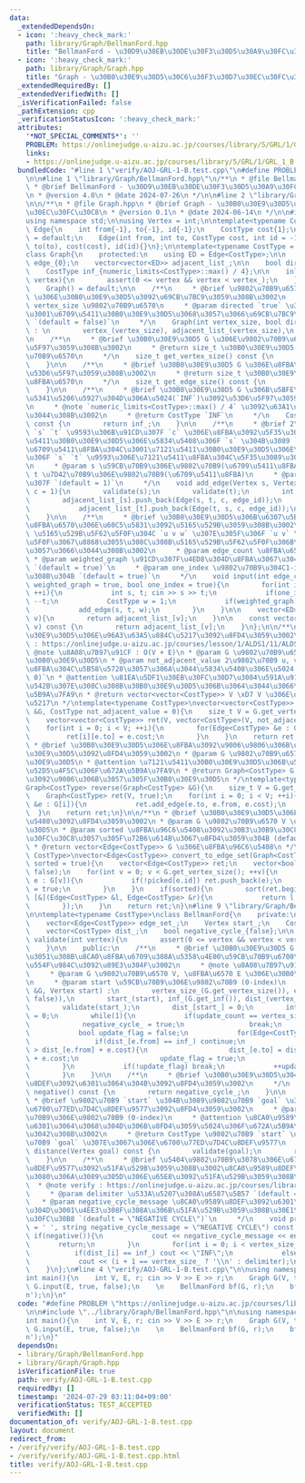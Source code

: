 ```yaml
---
data:
  _extendedDependsOn:
  - icon: ':heavy_check_mark:'
    path: library/Graph/BellmanFord.hpp
    title: "BellmanFord - \u30D9\u30EB\u30DE\u30F3\u30D5\u30A9\u30FC\u30C9\u6CD5"
  - icon: ':heavy_check_mark:'
    path: library/Graph/Graph.hpp
    title: "Graph - \u30B0\u30E9\u30D5\u30C6\u30F3\u30D7\u30EC\u30FC\u30C8"
  _extendedRequiredBy: []
  _extendedVerifiedWith: []
  _isVerificationFailed: false
  _pathExtension: cpp
  _verificationStatusIcon: ':heavy_check_mark:'
  attributes:
    '*NOT_SPECIAL_COMMENTS*': ''
    PROBLEM: https://onlinejudge.u-aizu.ac.jp/courses/library/5/GRL/1/GRL_1_B
    links:
    - https://onlinejudge.u-aizu.ac.jp/courses/library/5/GRL/1/GRL_1_B
  bundledCode: "#line 1 \"verify/AOJ-GRL-1-B.test.cpp\"\n#define PROBLEM \"https://onlinejudge.u-aizu.ac.jp/courses/library/5/GRL/1/GRL_1_B\"\
    \n\n#line 1 \"library/Graph/BellmanFord.hpp\"\n/**\n * @file BellmanFord.hpp\n\
    \ * @brief BellmanFord - \u30D9\u30EB\u30DE\u30F3\u30D5\u30A9\u30FC\u30C9\u6CD5\
    \n * @version 4.0\n * @date 2024-07-26\n */\n\n#line 2 \"library/Graph/Graph.hpp\"\
    \n\n/**\n * @file Graph.hpp\n * @brief Graph - \u30B0\u30E9\u30D5\u30C6\u30F3\u30D7\
    \u30EC\u30FC\u30C8\n * @version 0.1\n * @date 2024-06-14\n */\n\n#include <bits/stdc++.h>\n\
    using namespace std;\n\nusing Vertex = int;\n\ntemplate<typename CostType>\nstruct\
    \ Edge{\n    int from{-1}, to{-1}, id{-1};\n    CostType cost{1};\n\n    Edge()\
    \ = default;\n    Edge(int from, int to, CostType cost, int id = -1) : from(from),\
    \ to(to), cost(cost), id(id){}\n};\n\ntemplate<typename CostType = int32_t>\n\
    class Graph{\n    protected:\n    using ED = Edge<CostType>;\n\n    size_t vertex_{0},\
    \ edge_{0};\n    vector<vector<ED>> adjacent_list_;\n\n    bool directed_flag_;\n\
    \    CostType inf_{numeric_limits<CostType>::max() / 4};\n\n    inline void validate(int\
    \ vertex){\n        assert(0 <= vertex && vertex < vertex_);\n    }\n\n    public:\n\
    \    Graph() = default;\n\n    /**\n     * @brief \u9802\u70B9\u6570 `vertex_size`\
    \ \u306E\u30B0\u30E9\u30D5\u3092\u69CB\u7BC9\u3059\u308B\u3002\n     * @param\
    \ vertex_size \u9802\u70B9\u6570\n     * @param directed `true` \u306E\u5834\u5408\
    \u3001\u6709\u5411\u30B0\u30E9\u30D5\u3068\u3057\u3066\u69CB\u7BC9\u3059\u308B\
    \ `(default = false)`\n     */\n    Graph(int vertex_size, bool directed = false)\
    \ : \n        vertex_(vertex_size), adjacent_list_(vertex_size),\n        directed_flag_(directed){}\n\
    \n    /**\n     * @brief \u30B0\u30E9\u30D5 G \u306E\u9802\u70B9\u6570\u3092\u53D6\
    \u5F97\u3059\u308B\u3002\n     * @return size_t \u30B0\u30E9\u30D5 G \u306E\u9802\
    \u70B9\u6570\n     */\n    size_t get_vertex_size() const {\n        return vertex_;\n\
    \    }\n\n    /**\n     * @brief \u30B0\u30E9\u30D5 G \u306E\u8FBA\u6570\u3092\
    \u53D6\u5F97\u3059\u308B\u3002\n     * @return size_t \u30B0\u30E9\u30D5 G \u306E\
    \u8FBA\u6570\n     */\n    size_t get_edge_size() const {\n        return edge_;\n\
    \    }\n\n    /**\n     * @brief \u30B0\u30E9\u30D5 G \u306B\u5BFE\u3059\u308B\
    \u5341\u5206\u5927\u304D\u306A\u5024(`INF`)\u3092\u53D6\u5F97\u3059\u308B\u3002\
    \n     * @note `numeric_limits<CostType>::max() / 4` \u3092\u63A1\u7528\u3057\u3066\
    \u3044\u308B\u3002\n     * @return CostType `INF`\n     */\n    CostType get_inf()\
    \ const {\n        return inf_;\n    }\n\n    /**\n     * @brief 2\u9802\u70B9\
    \ `s` `t` \u9593\u306B\u91CD\u307F `c` \u306E\u8FBA\u3092\u5F35\u308B\u3002\u6709\
    \u5411\u30B0\u30E9\u30D5\u306E\u5834\u5408\u306F `s` \u304B\u3089 `t` \u3078\u306E\
    \u6709\u5411\u8FBA\u304C\u3001\u7121\u5411\u30B0\u30E9\u30D5\u306E\u5834\u5408\
    \u306F `s` `t` \u9593\u306E\u7121\u5411\u8FBA\u304C\u5F35\u3089\u308C\u308B\u3002\
    \n     * @param s \u59CB\u70B9\u306E\u9802\u70B9(\u6709\u5411\u8FBA)\n     * @param\
    \ t \u7D42\u70B9\u306E\u9802\u70B9(\u6709\u5411\u8FBA)\n     * @param c \u91CD\
    \u307F `(default = 1)`\n     */\n    void add_edge(Vertex s, Vertex t, CostType\
    \ c = 1){\n        validate(s);\n        validate(t);\n        int edge_id = edge_++;\n\
    \        adjacent_list_[s].push_back(Edge(s, t, c, edge_id));\n        if(!directed_flag_){\n\
    \            adjacent_list_[t].push_back(Edge(t, s, c, edge_id));\n        }\n\
    \    }\n\n    /**\n     * @brief \u30B0\u30E9\u30D5\u306B\u6307\u5B9A\u3057\u305F\
    \u8FBA\u6570\u306E\u60C5\u5831\u3092\u5165\u529B\u3059\u308B\u3002\n     * @note\
    \ \u5165\u529B\u5F62\u5F0F\u304C `u v w` \u307E\u305F\u306F `u v` \u306E\u5F62\
    \u5F0F\u3067\u8868\u3055\u308C\u308B\u5165\u529B\u5F62\u5F0F\u306B\u5BFE\u5FDC\
    \u3057\u3066\u3044\u308B\u3002\n     * @param edge_count \u8FBA\u6570 E\n    \
    \ * @param weighted_graph \u91CD\u307F\u4ED8\u304D\u8FBA\u3067\u3042\u308B\u304B\
    \ `(default = true)`\n     * @param one_index \u9802\u70B9\u304C1-index\u3067\u3042\
    \u308B\u304B `(default = true)`\n     */\n    void input(int edge_count, bool\
    \ weighted_graph = true, bool one_index = true){\n        for(int i = 0; i < edge_count;\
    \ ++i){\n            int s, t; cin >> s >> t;\n            if(one_index) --s,\
    \ --t;\n            CostType w = 1;\n            if(weighted_graph) cin >> w;\n\
    \            add_edge(s, t, w);\n        }\n    }\n\n    vector<ED> &operator[](Vertex\
    \ v){\n        return adjacent_list_[v];\n    }\n\n    const vector<ED> &operator[](Vertex\
    \ v) const {\n        return adjacent_list_[v];\n    }\n};\n\n/**\n * @brief \u30B0\
    \u30E9\u30D5\u306E\u96A3\u63A5\u884C\u5217\u3092\u8FD4\u3059\u3002\n * @note verify\
    \ : https://onlinejudge.u-aizu.ac.jp/courses/lesson/1/ALDS1/11/ALDS1_11_A\n *\
    \ @note \u8A08\u7B97\u91CF : O(V + E)\n * @param G \u9802\u70B9\u6570 V \u306E\
    \u30B0\u30E9\u30D5\n * @param not_adjacent_value 2\u9802\u70B9 u, v \u9593\u306B\
    \u8FBA\u304C\u5B58\u5728\u3057\u306A\u3044\u5834\u5408\u306E\u5024 `(default =\
    \ 0)`\n * @attention \u81EA\u5DF1\u30EB\u30FC\u30D7\u3084\u591A\u91CD\u8FBA\u304C\
    \u542B\u307E\u308C\u308B\u30B0\u30E9\u30D5\u306B\u3064\u3044\u3066\u306F\u672A\
    \u5B9A\u7FA9\n * @return vector<vector<CostType>> V \xD7 V \u306E\u96A3\u63A5\u884C\
    \u5217\n */\ntemplate<typename CostType>\nvector<vector<CostType>> convert_to_matrix(Graph<CostType>\
    \ &G, CostType not_adjacent_value = 0){\n    size_t V = G.get_vertex_size();\n\
    \    vector<vector<CostType>> ret(V, vector<CostType>(V, not_adjacent_value));\n\
    \    for(int i = 0; i < V; ++i){\n        for(Edge<CostType> &e : G[i]){\n   \
    \         ret[i][e.to] = e.cost;\n        }\n    }\n    return ret;\n}\n\n/**\n\
    \ * @brief \u30B0\u30E9\u30D5\u306E\u8FBA\u3092\u9006\u9806\u306B\u3057\u305F\u30B0\
    \u30E9\u30D5\u3092\u8FD4\u3059\u3002\n * @param G \u9802\u70B9\u6570 V \u306E\u30B0\
    \u30E9\u30D5\n * @attention \u7121\u5411\u30B0\u30E9\u30D5\u306B\u5BFE\u3059\u308B\
    \u52D5\u4F5C\u306F\u672A\u5B9A\u7FA9\n * @return Graph<CostType> G \u306E\u8FBA\
    \u3092\u9006\u306B\u3057\u305F\u30B0\u30E9\u30D5\n */\ntemplate<typename CostType>\n\
    Graph<CostType> reverse(Graph<CostType> &G){\n    size_t V = G.get_vertex_size();\n\
    \    Graph<CostType> ret(V, true);\n    for(int i = 0; i < V; ++i){\n        for(Edge<CostType>\
    \ &e : G[i]){\n            ret.add_edge(e.to, e.from, e.cost);\n        }\n  \
    \  }\n    return ret;\n}\n\n/**\n * @brief \u30B0\u30E9\u30D5\u306E\u8FBA\u96C6\
    \u5408\u3092\u8FD4\u3059\u3002\n * @param G \u9802\u70B9\u6570 V \u306E\u30B0\u30E9\
    \u30D5\n * @param sorted \u8FBA\u96C6\u5408\u3092\u30B3\u30B9\u30C8\u3067\u30BD\
    \u30FC\u30C8\u3057\u305F\u72B6\u614B\u3067\u8FD4\u3059\u304B (default = true)\n\
    \ * @return vector<Edge<CostType>> G \u306E\u8FBA\u96C6\u5408\n */\ntemplate<typename\
    \ CostType>\nvector<Edge<CostType>> convert_to_edge_set(Graph<CostType> &G, bool\
    \ sorted = true){\n    vector<Edge<CostType>> ret;\n    vector<bool> picked(G.get_edge_size(),\
    \ false);\n    for(int v = 0; v < G.get_vertex_size(); ++v){\n        for(Edge<CostType>\
    \ e : G[v]){\n            if(!picked[e.id]) ret.push_back(e);\n            picked[e.id]\
    \ = true;\n        }\n    }\n    if(sorted){\n        sort(ret.begin(), ret.end(),\
    \ [&](Edge<CostType> &l, Edge<CostType> &r){\n            return l.cost < r.cost;\n\
    \        });\n    }\n    return ret;\n}\n#line 9 \"library/Graph/BellmanFord.hpp\"\
    \n\ntemplate<typename CostType>\nclass BellmanFord{\n    private:\n    int vertex_size_;\n\
    \    vector<Edge<CostType>> edge_set_;\n    Vertex start_;\n    CostType inf_;\n\
    \    vector<CostType> dist_;\n    bool negative_cycle_{false};\n\n    inline void\
    \ validate(int vertex){\n        assert(0 <= vertex && vertex < vertex_size_);\n\
    \    }\n\n    public:\n    /**\n     * @brief \u30B0\u30E9\u30D5 G \u306B\u304A\
    \u3051\u308B\u8CA0\u8FBA\u6709\u308A\u5358\u4E00\u59CB\u70B9\u6700\u77ED\u8DEF\
    \u554F\u984C\u3092\u89E3\u304F\u3002\n     * @note \u8A08\u7B97\u91CF : O(EV)\n\
    \     * @param G \u9802\u70B9\u6570 V, \u8FBA\u6570 E \u306E\u30B0\u30E9\u30D5\
    \n     * @param start \u59CB\u70B9\u306E\u9802\u70B9 (0-index)\n     */\n    BellmanFord(Graph<CostType>\
    \ &G, Vertex start) :\n        vertex_size_(G.get_vertex_size()), edge_set_(convert_to_edge_set(G,\
    \ false)),\n        start_(start), inf_(G.get_inf()), dist_(vertex_size_, inf_){\n\
    \        validate(start_);\n        dist_[start_] = 0;\n        int update_count\
    \ = 0;\n        while(1){\n            if(update_count == vertex_size_){\n   \
    \             negative_cycle_ = true;\n                break;\n            }\n\
    \            bool update_flag = false;\n            for(Edge<CostType> &e : edge_set_){\n\
    \                if(dist_[e.from] == inf_) continue;\n                if(dist_[e.to]\
    \ > dist_[e.from] + e.cost){\n                    dist_[e.to] = dist_[e.from]\
    \ + e.cost;\n                    update_flag = true;\n                }\n    \
    \        }\n            if(!update_flag) break;\n            ++update_count;\n\
    \        }\n    }\n\n    /**\n     * @brief \u30B0\u30E9\u30D5\u304C\u8CA0\u9589\
    \u8DEF\u3092\u6301\u3064\u304B\u3092\u8FD4\u3059\u3002\n     */\n    inline bool\
    \ negative() const {\n        return negative_cycle_;\n    }\n\n    /**\n    \
    \ * @brief \u9802\u70B9 `start` \u304B\u3089\u9802\u70B9 `goal` \u307E\u3067\u306E\
    \u6700\u77ED\u7D4C\u8DEF\u9577\u3092\u8FD4\u3059\u3002\n     * @param goal \u7D42\
    \u70B9\u306E\u9802\u70B9 (0-index)\n     * @attention \u8CA0\u9589\u8DEF\u3092\
    \u6301\u3064\u3068\u304D\u306B\u8FD4\u3059\u5024\u306F\u672A\u5B9A\u7FA9\u3067\
    \u3042\u308B\u3002\n     * @return CostType \u9802\u70B9 `start` \u304B\u3089\u9802\
    \u70B9 `goal` \u307E\u3067\u306E\u6700\u77ED\u7D4C\u8DEF\u9577\n     */\n    CostType\
    \ distance(Vertex goal) const {\n        validate(goal);\n        return dist_[goal];\n\
    \    }\n\n    /**\n     * @brief \u5404\u9802\u70B9\u3078\u306E\u6700\u77ED\u7D4C\
    \u8DEF\u9577\u3092\u51FA\u529B\u3059\u308B\u3002\u8CA0\u9589\u8DEF\u3092\u542B\
    \u3080\u306A\u3089\u305D\u306E\u65E8\u3092\u51FA\u529B\u3059\u308B\u3002\n   \
    \  * @note verify : https://onlinejudge.u-aizu.ac.jp/courses/library/5/GRL/1/GRL_1_B\n\
    \     * @param delimiter \u533A\u5207\u308A\u6587\u5B57 `(default = ' ')`\n  \
    \   * @param negative_cycle_message \u8CA0\u9589\u8DEF\u3092\u6301\u3064\u3068\
    \u304D\u3001\u4EE3\u308F\u308A\u306B\u51FA\u529B\u3059\u308B\u30E1\u30C3\u30BB\
    \u30FC\u30B8 `(deafult = \"NEGATIVE CYCLE\")`\n     */\n    void print(char delimiter\
    \ = ' ', string negative_cycle_message = \"NEGATIVE CYCLE\") const {\n       \
    \ if(negative()){\n            cout << negative_cycle_message << endl;\n     \
    \       return;\n        }\n        for(int i = 0; i < vertex_size_; ++i){\n \
    \           if(dist_[i] == inf_) cout << \"INF\";\n            else cout << dist_[i];\n\
    \            cout << (i + 1 == vertex_size_ ? '\\n' : delimiter);\n        }\n\
    \    }\n};\n#line 4 \"verify/AOJ-GRL-1-B.test.cpp\"\n\nusing namespace std;\n\n\
    int main(){\n    int V, E, r; cin >> V >> E >> r;\n    Graph G(V, true);\n   \
    \ G.input(E, true, false);\n    \n    BellmanFord bf(G, r);\n    bf.print('\\\
    n');\n}\n"
  code: "#define PROBLEM \"https://onlinejudge.u-aizu.ac.jp/courses/library/5/GRL/1/GRL_1_B\"\
    \n\n#include \"../library/Graph/BellmanFord.hpp\"\n\nusing namespace std;\n\n\
    int main(){\n    int V, E, r; cin >> V >> E >> r;\n    Graph G(V, true);\n   \
    \ G.input(E, true, false);\n    \n    BellmanFord bf(G, r);\n    bf.print('\\\
    n');\n}"
  dependsOn:
  - library/Graph/BellmanFord.hpp
  - library/Graph/Graph.hpp
  isVerificationFile: true
  path: verify/AOJ-GRL-1-B.test.cpp
  requiredBy: []
  timestamp: '2024-07-29 03:11:04+09:00'
  verificationStatus: TEST_ACCEPTED
  verifiedWith: []
documentation_of: verify/AOJ-GRL-1-B.test.cpp
layout: document
redirect_from:
- /verify/verify/AOJ-GRL-1-B.test.cpp
- /verify/verify/AOJ-GRL-1-B.test.cpp.html
title: verify/AOJ-GRL-1-B.test.cpp
---
```

